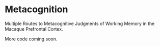 # Metacognition
Multiple Routes to Metacognitive Judgments of Working Memory  in the Macaque Prefrontal Cortex.

More code coming soon.
